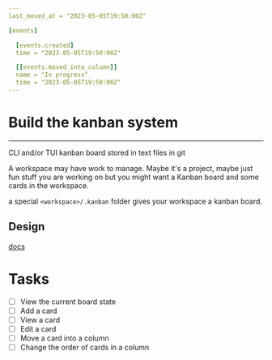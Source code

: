 ```yaml
---
last_moved_at = "2023-05-05T19:50:00Z"

[events]

  [events.created]
  time = "2023-05-05T19:50:00Z"

  [[events.moved_into_column]]
  name = "In progress"
  time = "2023-05-05T19:50:00Z"
---
```

# Build the kanban system
---

CLI and/or TUI kanban board stored in text files in git

A workspace may have work to manage. Maybe it's a project, maybe just
fun stuff you are working on but you might want a Kanban board and
some cards in the workspace.

a special `<workspace>/.kanban` folder gives your workspace a kanban
board.

## Design

[docs](../../docs/kanban.md)

# Tasks

- [ ] View the current board state
- [ ] Add a card
- [ ] View a card
- [ ] Edit a card
- [ ] Move a card into a column
- [ ] Change the order of cards in a column
